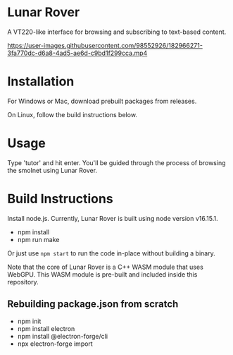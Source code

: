 # Lunar Rover

A VT220-like interface for browsing and subscribing to text-based content.

https://user-images.githubusercontent.com/98552926/182966271-3fa770dc-d6a8-4ad5-ae6d-c9bd1f299cca.mp4

# Installation

For Windows or Mac, download prebuilt packages from releases.

On Linux, follow the build instructions below.

# Usage

Type 'tutor' and hit enter. You'll be guided through the process of browsing the smolnet using Lunar Rover.

# Build Instructions

Install node.js. Currently, Lunar Rover is built using node version v16.15.1.

* npm install
* npm run make

Or just use `npm start` to run the code in-place without building a binary.

Note that the core of Lunar Rover is a C++ WASM module that uses WebGPU. This WASM module is pre-built and included inside this repository.

## Rebuilding package.json from scratch

* npm init
* npm install electron
* npm install @electron-forge/cli
* npx electron-forge import


